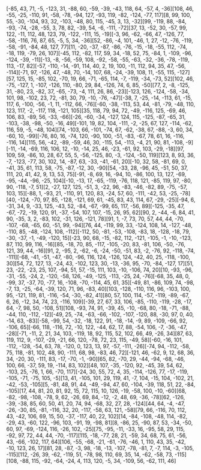 [-85, 43, 71, -5, -123, 31, -88, 60, -59, -39, -43, 118, 64, -57, 4, -36][108, 46, -55, -25, -110, 91, -58, -78, -94, 127, -93, 119, -82, -124, -77, 117][8, 99, 100, 55, -30, -104, 93, 32, -103, -48, 80, 115, -45, 3, 13, -32][99, -119, 88, -84, -93, -74, -28, -55, 3, 78, 82, -39, 54, -6, -111, -72][37, 13, -52, 30, -57, 99, 122, -11, 112, 48, 123, 79, -122, -111, 15, -19][-3, 96, -62, -66, 47, -126, 77, -58, -116, 76, 87, 65, -5, 5, 34, -36][52, -86, -4, 101, -46, 1, 27, -12, -76, -119, -58, -91, -84, 48, 127, 77][11, -20, -37, -87, -86, -76, -15, -18, -55, 112, -74, -18, 119, -79, 26, 107][-45, 112, -82, 117, 59, 34, -18, 52, 75, -84, 1, -109, -96, -124, -39, -11][-13, -8, -56, -59, 108, -92, -58, -55, -63, -32, -36, -78, -119, 113, -17, 82][-57, -110, -14, -91, 114, 40, 2, 19, 100, -11, 112, 94, 35, 47, -56, -114][-71, 97, -126, 47, -48, 70, -14, 107, 68, -24, -39, 108, 11, -55, 115, -127][57, 125, 15, -85, 102, -70, 19, 66, -71, -65, 114, -7, -119, -34, -73, 52][102, 46, -75, -127, 1, -107, -126, 110, -80, 29, 84, -126, 74, 6, 85, -50][77, 2, -8, -125, 31, -80, 23, -82, 37, -65, -73, -4, 111, 26, 86, -23][-123, 126, -124, -58, -34, 101, 98, -102, 23, 72, -81, 30, 79, -10, -76, -47][-38, 7, -25, -14, -113, 61, -15, 117, 6, -100, -56, -1, 11, -112, 66, -76][-60, -38, -113, 53, 44, -81, -79, -48, 110, 123, 117, -2, -117, 118, -121, 105][35, 118, 79, 94, 72, -49, -116, 125, -69, 46, 106, 83, -89, 56, -33, -66][-26, -60, -34, -127, 124, 115, -125, -87, -65, 31, -103, -38, -98, -50, -16, 49][-101, 19, 82, 104, -111, -2, -25, 67, 127, -114, -62, 116, 59, -5, -48, 104][74, -103, 66, -101, -74, 67, -62, -38, 67, -88, -3, 60, 34, -60, 10, -99][-76, 80, 16, -74, 120, -90, 100, -51, -83, -67, 78, 61, 16, -116, -116, 14][115, 56, -42, -89, -59, 46, 30, -115, 54, -113, -4, 21, 90, 81, -108, -9][-11, -14, -69, 116, 106, 12, -10, -14, 25, 46, -23, -61, 92, 103, -29, -18][97, 109, 59, -86, 10, 28, 67, 55, 5, -56, -125, 80, -3, -124, -50, 119][123, 8, 93, 36, -7, -123, -77, 30, 102, 14, -87, 63, -33, -41, -61, 20][-10, 32, 58, -81, 69, 0, -41, 35, 61, 113, 58, -75, -87, -12, 30, -90][54, -33, 28, -96, 45, -51, 50, 37, 111, 20, 41, 42, 9, 13, 53, 75][-91, -8, 69, 16, -94, 10, -86, 100, 13, 127, -69, -95, -44, -96, -25, 104][-10, -13, 17, -65, -119, -76, 118, 121, -85, 119, 97, -80, 90, -118, -7, 51][2, -27, 127, 125, -51, 3, -22, 96, -83, -46, -82, 89, -75, -57, 103, 15][-88, 1, -93, 21, -110, 91, 120, 83, -24, 57, 60, -111, -42, 53, -25, -78][40, -124, -70, 97, 85, -128, -121, 69, 61, -45, 83, 43, 114, 67, -29, -25][-94, 6, -31, 34, 9, -33, 125, -43, 52, -84, -67, -99, 65, 117, -56, 89][-125, -35, 47, -67, -72, -19, 120, 91, -37, -54, 107, 107, -15, 26, 95, 62][90, 2, -44, -6, 84, 41, 90, -35, 3, 2, -83, 102, -31, 126, -121, 78][91, 1, -7, 73, 70, 57, 44, 44, -70, -107, -68, -65, 60, -51, 99, -94][76, 44, -119, 99, 33, -124, 108, 14, -127, -48, -110, 85, -48, -124, 108, -112][-112, 50, -81, -53, -108, -83, 18, -128, -18, 79, -30, -37, -1, -49, -120, 15][-23, 90, 68, -15, -82, 112, -121, -105, -1, -10, -123, 87, 110, 99, 116, -16][85, -18, 70, 85, -117, -105, -20, 83, -81, 106, -50, -76, 121, 39, 44, -16][91, 2, -95, 2, -62, -6, -24, -50, -51, 83, -2, -76, 92, -118, -74, -111][-68, -41, -51, -47, -80, -96, 116, 124, -126, 124, -42, 40, 25, -118, -100, 30][54, 72, 127, 13, -24, 43, -102, 123, 30, -13, -36, 95, -70, -84, -127, 17][51, 23, -22, -23, 25, 107, -94, 51, 57, -15, 111, 103, -10, -106, 74, 20][10, -93, -96, -31, -55, -24, 2, -120, -58, 126, -49, -125, -113, -25, 24, -76][-68, 35, 48, 0, -99, 37, -37, 70, -77, 16, -108, -70, -114, 45, 61, 35][-49, 81, -86, 109, 74, -98, -7, 13, -25, -64, -39, 120, 71, 96, -83, 40][103, -128, -110, 116, 96, -103, 100, 95, -121, 119, 81, -116, -54, -30, -82, 41][80, 57, 100, 114, -57, -119, -89, -67, 6, 26, -12, 34, 74, 23, -116, 109][-39, 27, 67, 33, 106, -85, -110, -119, -28, -17, 64, -7, 98, 50, -108, 51][108, -93, 74, 91, -39, 45, -10, -68, 80, -18, -71, -88, -44, 110, -112, -12][-49, 25, -74, -63, -66, -102, -107, -120, 88, -30, 97, 0, 40, -14, 63, -83][-58, -99, 54, -32, -18, 122, 91, -18, -14, -9, 89, -109, -66, 92, -106, 65][-66, 118, -116, 72, -10, 122, -44, 62, 17, 88, -54, 106, -7, -36, -47, -28][-71, -11, 2, 21, 34, 103, -119, 18, 92, 115, 52, 102, 66, 49, -26, 34][87, 63, 119, 112, 9, -107, -29, -21, 66, 120, -78, 72, 23, 115, -49, 58][-60, -16, 101, -112, -128, -54, 63, 78, -120, 0, 123, 13, 97, -57, -111, -26][-74, 94, -112, -58, 75, 118, -81, 102, 48, 90, -111, 68, 98, -83, 46, 72][-121, 46, -62, 9, 12, 68, 36, 34, -20, 30, -111, 83, -17, -70, -1, -90][65, 82, -70, 29, -44, -94, -68, -46, 100, 66, -37, 59, 19, -114, 83, 102][48, 107, -35, -120, 92, -45, 39, 54, 62, -103, 25, -76, 1, 66, -70, 117][-24, 30, 55, 72, 4, 35, -114, -126, 77, -17, -119, -105, -71, -75, 105, -5][13, 41, -105, 101, 29, 119, 41, -7, 104, -15, 104, -102, 21, -42, -53, -105][5, -81, 48, 91, 44, -49, -94, 47, 60, -104, -39, 118, 51, 22, -84, -105][17, 44, 81, 20, 81, 92, 15, 72, 115, 10, 126, -19, -58, 100, -10, -60][68, -82, -98, -108, -78, 9, 62, -26, 69, 84, -12, -2, 48, 69, -36, -78][62, -126, -39, -38, 85, 60, 50, 41, 20, 74, 94, -68, 32, 27, 28, -124][44, 64, -4, -47, -26, -30, 85, -81, -116, 32, 20, -117, -58, 63, 121, -58][79, 66, -116, 70, 112, 43, -42, 106, 69, 15, 50, -37, -117, 40, 22, 102][14, -84, -108, -48, 114, -82, -29, 43, -60, 122, -96, 103, -91, 19, -98, 81][8, -86, 25, -90, 87, 53, -34, -50, 60, 97, -69, -124, 116, -26, 102, -25][75, -95, -11, -33, 16, -95, 58, 29, 115, -92, 97, 72, 44, 44, -70, -117][115, -18, -77, 28, 21, -59, 34, 68, 75, 61, -56, 43, -66, -102, 117, 64][106, -55, -68, -21, -61, -76, -46, 1, 110, 43, 35, -42, -10, 123, 26, 17][81, 28, -87, -3, 98, -18, -13, -107, -78, -81, 7, -7, 114, -3, -105, -115][112, -26, 39, -62, -119, 51, -78, 98, 110, 69, 35, 14, -62, -58, 73, -115][108, -88, 115, -92, -64, -24, 4, 113, 120, -5, 34, -109, 56, -62, 111, 46]